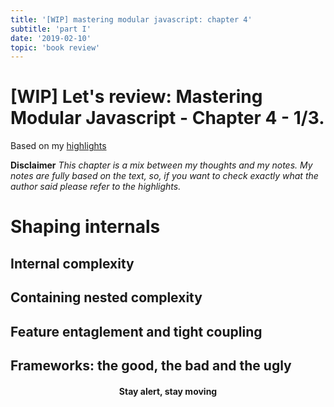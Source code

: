 ```yaml
---
title: '[WIP] mastering modular javascript: chapter 4'
subtitle: 'part I'
date: '2019-02-10'
topic: 'book review'
---
```


# [WIP] Let's review: Mastering Modular Javascript - Chapter 4 - 1/3.

Based on my [highlights](https://github.com/neomaxzero/m-quickreview/blob/master/mastering-modular-js/chapter-04.md)

**Disclaimer**
*This chapter is a mix between my thoughts and my notes.
My notes are fully based on the text, so, if you want to check exactly what the author said please refer to the highlights.*

# Shaping internals

## Internal complexity

## Containing nested complexity

## Feature entaglement and tight coupling

## Frameworks: the good, the bad and the ugly


<h4 align="center" styles="text-weight: bold">
  Stay alert, stay moving
</h4>
